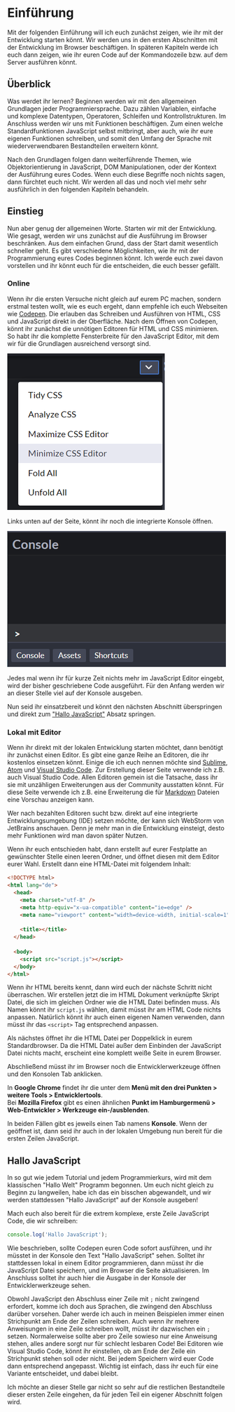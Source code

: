 # Einführung

Mit der folgenden Einführung will ich euch zunächst zeigen, wie ihr mit der Entwicklung starten könnt. Wir werden uns in den ersten Abschnitten mit der Entwicklung im Browser beschäftigen. In späteren Kapiteln werde ich euch dann zeigen, wie ihr euren Code auf der Kommandozeile bzw. auf dem Server ausführen könnt.

## Überblick

Was werdet ihr lernen? Beginnen werden wir mit den allgemeinen Grundlagen jeder Programmiersprache. Dazu zählen Variablen, einfache und komplexe Datentypen, Operatoren, Schleifen und Kontrollstrukturen. Im Anschluss werden wir uns mit Funktionen beschäftigen. Zum einen welche Standardfunktionen JavaScript selbst mitbringt, aber auch, wie ihr eure eigenen Funktionen schreiben, und somit den Umfang der Sprache mit wiederverwendbaren Bestandteilen erweitern könnt.

Nach den Grundlagen folgen dann weiterführende Themen, wie Objektorientierung in JavaScript, DOM Manipulationen, oder der Kontext der Ausführung eures Codes. Wenn euch diese Begriffe noch nichts sagen, dann fürchtet euch nicht. Wir werden all das und noch viel mehr sehr ausführlich in den folgenden Kapiteln behandeln.

## Einstieg

Nun aber genug der allgemeinen Worte. Starten wir mit der Entwicklung. Wie gesagt, werden wir uns zunächst auf die Ausführung im Browser beschränken. Aus dem einfachen Grund, dass der Start damit wesentlich schneller geht. Es gibt verschiedene Möglichkeiten, wie ihr mit der Programmierung eures Codes beginnen könnt. Ich werde euch zwei davon vorstellen und ihr könnt euch für die entscheiden, die euch besser gefällt.

### Online

Wenn ihr die ersten Versuche nicht gleich auf eurem PC machen, sondern erstmal testen wollt, wie es euch ergeht, dann empfehle ich euch Webseiten wie [Codepen](https://codepen.io/pen). Die erlauben das Schreiben und Ausführen von HTML, CSS und JavaScript direkt in der Oberfläche. Nach dem Öffnen von Codepen, könnt ihr zunächst die unnötigen Editoren für HTML und CSS minimieren. So habt ihr die komplette Fensterbreite für den JavaScript Editor, mit dem wir für die Grundlagen ausreichend versorgt sind. 

![Disable CodePen Tab](../_media/basics/disableCodepenTab.png ':size=200')

Links unten auf der Seite, könnt ihr noch die integrierte Konsole öffnen.

![Open CodePen Console](../_media/basics/openCodepenConsole.png ':size=200')

Jedes mal wenn ihr für kurze Zeit nichts mehr im JavaScript Editor eingebt, wird der bisher geschriebene Code ausgeführt. Für den Anfang werden wir an dieser Stelle viel auf der Konsole ausgeben.

Nun seid ihr einsatzbereit und könnt den nächsten Abschnitt überspringen und direkt zum ["Hallo JavaScript"](#hallo-javascript) Absatz springen.

### Lokal mit Editor

Wenn ihr direkt mit der lokalen Entwicklung starten möchtet, dann benötigt ihr zunächst einen Editor. Es gibt eine ganze Reihe an Editoren, die ihr kostenlos einsetzen könnt. Einige die ich euch nennen möchte sind [Sublime](https://www.sublimetext.com/), [Atom](https://atom.io/) und [Visual Studio Code](https://code.visualstudio.com/). Zur Erstellung dieser Seite verwende ich z.B. auch Visual Studio Code. Allen Editoren gemein ist die Tatsache, dass ihr sie mit unzähligen Erweiterungen aus der Community ausstatten könnt. Für diese Seite verwende ich z.B. eine Erweiterung die für [Markdown](https://de.wikipedia.org/wiki/Markdown) Dateien eine Vorschau anzeigen kann.

Wer nach bezahlten Editoren sucht bzw. direkt auf eine integrierte Entwicklungsumgebung (IDE) setzen möchte, der kann sich WebStorm von JetBrains anschauen. Denn je mehr man in die Entwicklung einsteigt, desto mehr Funktionen wird man davon später Nutzen.

Wenn ihr euch entschieden habt, dann erstellt auf eurer Festplatte an gewünschter Stelle einen leeren Ordner, und öffnet diesen mit dem Editor eurer Wahl. Erstellt dann eine HTML-Datei mit folgendem Inhalt:

```html
<!DOCTYPE html>
<html lang="de">
  <head>
    <meta charset="utf-8" />
    <meta http-equiv="x-ua-compatible" content="ie=edge" />
    <meta name="viewport" content="width=device-width, initial-scale=1" />

    <title></title>
  </head>

  <body>
    <script src="script.js"></script>
  </body>
</html>
```

Wenn ihr HTML bereits kennt, dann wird euch der nächste Schritt nicht überraschen. Wir erstellen jetzt die im HTML Dokument verknüpfte Skript Datei, die sich im gleichen Ordner wie die HTML Datei befinden muss. Als Namen könnt ihr `script.js` wählen, damit müsst ihr am HTML Code nichts anpassen. Natürlich könnt ihr auch einen eigenen Namen verwenden, dann müsst ihr das `<script>` Tag entsprechend anpassen.

Als nächstes öffnet ihr die HTML Datei per Doppelklick in eurem Standardbrowser. Da die HTML Datei außer dem Einbinden der JavaScript Datei nichts macht, erscheint eine komplett weiße Seite in eurem Browser.

Abschließend müsst ihr im Browser noch die Entwicklerwerkzeuge öffnen und den Konsolen Tab anklicken.

In **Google Chrome** findet ihr die unter dem **Menü mit den drei Punkten > weitere Tools > Entwicklertools**.<br>
Bei **Mozilla Firefox** gibt es einen ähnlichen **Punkt im Hamburgermenü > Web-Entwickler > Werkzeuge ein-/ausblenden**.

In beiden Fällen gibt es jeweils einen Tab namens **Konsole**. Wenn der geöffnet ist, dann seid ihr auch in der lokalen Umgebung nun bereit für die ersten Zeilen JavaScript.

## Hallo JavaScript

In so gut wie jedem Tutorial und jedem Programmierkurs, wird mit dem klassischen "Hallo Welt" Programm begonnen. Um euch nicht gleich zu Beginn zu langweilen, habe ich das ein bisschen abgewandelt, und wir werden stattdessen "Hallo JavaScript" auf der Konsole ausgeben!

Mach euch also bereit für die extrem komplexe, erste Zeile JavaScript Code, die wir schreiben:

```javascript
console.log('Hallo JavaScript');
```

Wie beschrieben, sollte Codepen euren Code sofort ausführen, und ihr müsstet in der Konsole den Text "Hallo JavaScript" sehen. Solltet ihr stattdessen lokal in einem Editor programmieren, dann müsst ihr die JavaScript Datei speichern, und im Browser die Seite aktualisieren. Im Anschluss solltet ihr auch hier die Ausgabe in der Konsole der Entwicklerwerkzeuge sehen.

Obwohl JavaScript den Abschluss einer Zeile mit `;` nicht zwingend erfordert, komme ich doch aus Sprachen, die zwingend den Abschluss darüber vorsehen. Daher werde ich auch in meinen Beispielen immer einen Strichpunkt am Ende der Zeilen schreiben. Auch wenn ihr mehrere Anweisungen in eine Zeile schreiben wollt, müsst ihr dazwischen ein `;` setzen. Normalerweise sollte aber pro Zeile sowieso nur eine Anweisung stehen, alles andere sorgt nur für schlecht lesbaren Code! Bei Editoren wie Visual Studio Code, könnt ihr einstellen, ob am Ende der Zeile ein Strichpunkt stehen soll oder nicht. Bei jedem Speichern wird euer Code dann entsprechend angepasst. Wichtig ist einfach, dass ihr euch für eine Variante entscheidet, und dabei bleibt.

Ich möchte an dieser Stelle gar nicht so sehr auf die restlichen Bestandteile dieser ersten Zeile eingehen, da für jeden Teil ein eigener Abschnitt folgen wird.